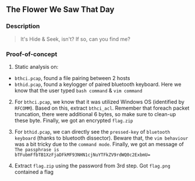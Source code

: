 ## The Flower We Saw That Day

### Description

>It's Hide & Seek, isn't?
>If so, can you find me?

### Proof-of-concept
  1. Static analysis on:
  - `bthci.pcap`, found a file pairing between 2 hosts
  - `bthid.pcap`, found a keylogger of paired bluetooth keyboard. Here we know that the user typed `bash command` & `vim command`

  2. For `bthci.pcap`, we know that it was utilized Windows OS (identified by `RFCOMM`). Based on this, extract `bthci_acl`. Remember that foreach packet truncation, there were additional 6 bytes, so make sure to clean-up these byte. Finally, we got an encrypted `flag.zip`

  3. For `bthid.pcap`, we can directly see the `pressed-key` of `bluetooth keyboard` (thanks to bluetooth dissector). Beware that, the `vim behaviour` was a bit tricky  due to the `command mode`. Finally, we got an message of `The passphrase is bTFubmFfbTB1XzFjaDFkMF93NHN1cjNuYTFkZV9rdWQ0c2ExbmU=`

  4. Extract `flag.zip` using the password from 3rd step. Got `flag.png` contained a flag